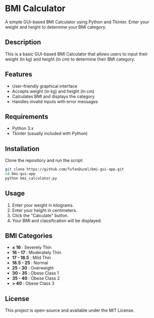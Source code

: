 # BMI Calculator

A simple GUI-based BMI Calculator using Python and Tkinter. Enter your weight and height to determine your BMI category.

## Description
This is a basic GUI-based BMI Calculator that allows users to input their weight (in kg) and height (in cm) to determine their BMI category.

## Features
- User-friendly graphical interface
- Accepts weight (in kg) and height (in cm)
- Calculates BMI and displays the category
- Handles invalid inputs with error messages

## Requirements
- Python 3.x
- Tkinter (usually included with Python)

## Installation
Clone the repository and run the script:

```bash
git clone https://github.com/TufanDuzel/bmi-gui-app.git
cd bmi-gui-app
python bmi_calculator.py
```

## Usage
1. Enter your weight in kilograms.
2. Enter your height in centimeters.
3. Click the "Calculate" button.
4. Your BMI and classification will be displayed.

## BMI Categories
- **≤ 16** : Severely Thin
- **16 - 17** : Moderately Thin
- **17 - 18.5** : Mild Thin
- **18.5 - 25** : Normal
- **25 - 30** : Overweight
- **30 - 35** : Obese Class 1
- **35 - 40** : Obese Class 2
- **> 40** : Obese Class 3

## License
This project is open-source and available under the MIT License.
